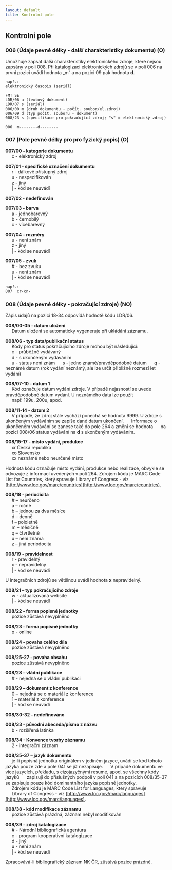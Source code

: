 ```yaml
---
layout: default
title: Kontrolní pole
---
```

## Kontrolní pole

### 006 (Údaje pevné délky - další charakteristiky dokumentu) (O)
Umožňuje zapsat další charakteristiky elektronického zdroje, které nejsou zapsány v poli 008. Při katalogizaci elektronických zdrojů se v poli 006 na první pozici uvádí hodnota „m“ a na pozici 09 pak hodnota **d**.


```
např.:
elektronický časopis (seriál)  

FMT SE
LDR/06 a (textový dokument)
LDR/07 s (seriál)
006/00 m (druh dokumentu - počít. soubor/el.zdroj)
006/09 d (typ počít. souboru - dokument)
008/23 s (specifikace pro pokračující zdroj; "s" = elektronický zdroj)

006  m--------d--------
```


### 007 (Pole pevné délky pro pro fyzický popis) (O)
**007/00 - kategorie dokumentu**  
&nbsp;&nbsp;&nbsp;&nbsp; c - elektronický zdroj


**007/01 - specifické označení dokumentu**  
&nbsp;&nbsp;&nbsp;&nbsp; r - dálkově přístupný zdroj  
&nbsp;&nbsp;&nbsp;&nbsp; u - nespecifikován  
&nbsp;&nbsp;&nbsp;&nbsp; z - jiný  
&nbsp;&nbsp;&nbsp;&nbsp; \|  - kód se neuvádí


**007/02 - nedefinován**


**007/03 - barva**  
&nbsp;&nbsp;&nbsp;&nbsp; a - jednobarevný  
&nbsp;&nbsp;&nbsp;&nbsp; b - černobílý  
&nbsp;&nbsp;&nbsp;&nbsp; c - vícebarevný


**007/04 - rozměry**  
&nbsp;&nbsp;&nbsp;&nbsp; u - není znám  
&nbsp;&nbsp;&nbsp;&nbsp; z - jiný  
&nbsp;&nbsp;&nbsp;&nbsp; \|  - kód se neuvádí


**007/05 - zvuk**  
&nbsp;&nbsp;&nbsp;&nbsp; \#	- bez zvuku  
&nbsp;&nbsp;&nbsp;&nbsp; u - není znám  
&nbsp;&nbsp;&nbsp;&nbsp; \|  - kód se neuvádí



```
např.:
007  cr-cn-
```


### 008 (Údaje pevné délky - pokračující zdroje) (NO)
Zápis údajů na pozici 18-34 odpovídá hodnotě kódu LDR/06.

**008/00-05 - datum uložení**  
&nbsp;&nbsp;&nbsp;&nbsp; Datum uložení se automaticky vygeneruje při ukládání záznamu.


**008/06 - typ data/publikační status**  
&nbsp;&nbsp;&nbsp;&nbsp; Kódy pro status pokračujícího zdroje mohou být následující:  
&nbsp;&nbsp;&nbsp;&nbsp; c - průběžně vydávaný  
&nbsp;&nbsp;&nbsp;&nbsp; d - s ukončeným vydáváním  
&nbsp;&nbsp;&nbsp;&nbsp; u - status není znám
&nbsp;&nbsp;&nbsp;&nbsp; s - jedno známé/pravděpodobné datum
&nbsp;&nbsp;&nbsp;&nbsp; q - neznámé datum (rok vydání neznámý, ale lze určit přibližně rozmezí let vydání)


**008/07-10 - datum 1**  
&nbsp;&nbsp;&nbsp;&nbsp; Kód označuje datum vydání zdroje. V případě nejasností se uvede pravděpodobné datum vydání. U neznámého data lze použít  
&nbsp;&nbsp;&nbsp;&nbsp; např. 199u, 200u, apod.


**008/11-14 - datum 2**  
&nbsp;&nbsp;&nbsp;&nbsp; V případě, že zdroj stále vychází ponechá se hodnota 9999. U zdroje s ukončeným vydáváním se zapíše dané datum ukončení.
&nbsp;&nbsp;&nbsp;&nbsp; Informace o ukončeném vydávání se zanese také do pole 264 a změní se hodnota
&nbsp;&nbsp;&nbsp;&nbsp; na pozici 008/06 status vydávání na **d** s ukončeným vydáváním.



**008/15-17 - místo vydání, produkce**  
&nbsp;&nbsp;&nbsp;&nbsp; xr	Česká republika  
&nbsp;&nbsp;&nbsp;&nbsp; xo	Slovensko  
&nbsp;&nbsp;&nbsp;&nbsp; xx  neznámé nebo neurčené místo


Hodnota kódu označuje místo vydání, produkce nebo realizace, obvykle se odvozuje z informací uvedených v poli 264. Zdrojem kódu je MARC Code List
for Countries, který spravuje Library of Congress - viz [http://www.loc.gov/marc/countries](http://www.loc.gov/marc/countries).


**008/18 - periodicita**  
&nbsp;&nbsp;&nbsp;&nbsp; \#  – neurčeno  
&nbsp;&nbsp;&nbsp;&nbsp; a – ročně  
&nbsp;&nbsp;&nbsp;&nbsp; b – jednou za dva měsíce  
&nbsp;&nbsp;&nbsp;&nbsp; d – denně  
&nbsp;&nbsp;&nbsp;&nbsp; f – pololetně  
&nbsp;&nbsp;&nbsp;&nbsp; m – měsíčně  
&nbsp;&nbsp;&nbsp;&nbsp; q – čtvrtletně  
&nbsp;&nbsp;&nbsp;&nbsp; u – není známa  
&nbsp;&nbsp;&nbsp;&nbsp; z – jiná periodocita  


**008/19 - pravidelnost**  
&nbsp;&nbsp;&nbsp;&nbsp; r - pravidelný  
&nbsp;&nbsp;&nbsp;&nbsp; x - nepravidelný  
&nbsp;&nbsp;&nbsp;&nbsp; \|   - kód se neuvádí  


U integračních zdrojů se většinou uvádí hodnota **x** nepravidelný.


**008/21 – typ pokračujícího zdroje**  
&nbsp;&nbsp;&nbsp;&nbsp; w - aktualizovaná website  
&nbsp;&nbsp;&nbsp;&nbsp; \|   - kód se neuvádí


**008/22 - forma popisné jednotky**  
&nbsp;&nbsp;&nbsp;&nbsp; pozice zůstává nevyplněno


**008/23 - forma popisné jednotky**  
&nbsp;&nbsp;&nbsp;&nbsp; o - online


**008/24 - povaha celého díla**  
&nbsp;&nbsp;&nbsp;&nbsp; pozice zůstává nevyplněno


**008/25-27 - povaha obsahu**  
&nbsp;&nbsp;&nbsp;&nbsp; pozice zůstává nevyplněno


**008/28 – vládní publikace**  
&nbsp;&nbsp;&nbsp;&nbsp; \#   - nejedná se o vládní publikaci


**008/29 – dokument z konference**  
&nbsp;&nbsp;&nbsp;&nbsp; 0 – nejedná se o materiál z konference  
&nbsp;&nbsp;&nbsp;&nbsp; 1 – materiál z konference  
&nbsp;&nbsp;&nbsp;&nbsp; \|   - kód se neuvádí

**008/30-32 - nedefinováno**

**008/33 - původní abeceda/písmo z názvu**  
&nbsp;&nbsp;&nbsp;&nbsp; b - rozšířená latinka

**008/34 - Konvence tvorby záznamu**  
&nbsp;&nbsp;&nbsp;&nbsp; 2 - integrační záznam

**008/35-37 – jazyk dokumentu**  
&nbsp;&nbsp;&nbsp;&nbsp; je-li popisná jednotka originálem v jediném jazyce, uvádí se kód tohoto jazyka pouze zde a pole 041 se již nezapisuje.
&nbsp;&nbsp;&nbsp;&nbsp; V případě dokumentu ve více jazycích, překladu, s cizojazyčnými resumé, apod. se všechny kódy jazyků
&nbsp;&nbsp;&nbsp;&nbsp; zapisují do příslušných podpolí v poli 041 a na pozicích 008/35-37 se zapisuje pouze kód dominantního jazyka popisné jednotky.  
&nbsp;&nbsp;&nbsp;&nbsp; Zdrojem kódu je MARC Code List for Languages, který spravuje  
&nbsp;&nbsp;&nbsp;&nbsp; Library of Congress - viz [http://www.loc.gov/marc/languages](http://www.loc.gov/marc/languages).

**008/38 - kód modifikace záznamu**  
&nbsp;&nbsp;&nbsp;&nbsp; pozice zůstává prázdná, záznam nebyl modifikován

**008/39 - zdroj katalogizace**  
&nbsp;&nbsp;&nbsp;&nbsp; \# - Národní bibliografická agentura  
&nbsp;&nbsp;&nbsp;&nbsp; c - program kooperativní katalogizace  
&nbsp;&nbsp;&nbsp;&nbsp; d - jiný  
&nbsp;&nbsp;&nbsp;&nbsp; u - není znám  
&nbsp;&nbsp;&nbsp;&nbsp; \|   - kód se neuvádí

Zpracovává-li bibliografický záznam NK ČR, zůstává pozice prázdné.
